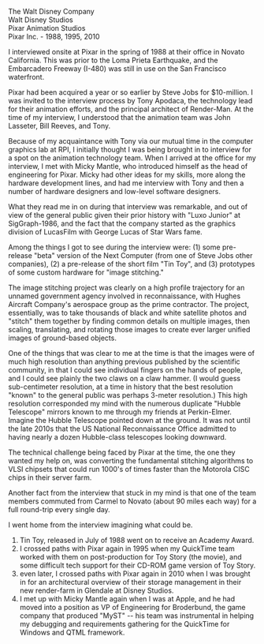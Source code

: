 The Walt Disney Company  
Walt Disney Studios  
Pixar Animation Studios  
Pixar Inc. - 1988, 1995, 2010

I interviewed onsite at Pixar in the spring of 1988 at their office in Novato California.  This was prior to the Loma Prieta Earthquake, and the Embarcadero Freeway (I-480) was still in use on the San Francisco waterfront.

Pixar had been acquired a year or so earlier by Steve Jobs for $10-million.  I was invited to the interview process by Tony Apodaca, the technology lead for their animation efforts, and the principal architect of Render-Man.  At the time of my interview, I understood that the animation team was John Lasseter, Bill Reeves, and Tony.

Because of my acquaintance with Tony via our mutual time in the computer graphics lab at RPI, I initially thought I was being brought in to interview for a spot on the animation technology team.   When I arrived at the office for my interview, I met with Micky Mantle, who introduced himself as the head of engineering for Pixar.  Micky had other ideas for my skills, more along the hardware development lines, and had me interview with Tony and then a number of hardware designers and low-level software designers.

What they read me in on during that interview was remarkable, and out of view of the general public given their prior history with "Luxo Junior" at SigGraph-1986, and the fact that the company started as the graphics division of LucasFilm with George Lucas of Star Wars fame.

Among the things I got to see during the interview were: (1) some pre-release "beta" version of the Next Computer (from one of Steve Jobs other companies), (2) a pre-release of the short film "Tin Toy", and (3) prototypes of some custom hardware for "image stitching."

The image stitching project was clearly on a high profile trajectory for an unnamed government agency involved in reconnaissance, with Hughes Aircraft Company's aerospace  group as the prime contractor.   The project, essentially, was to take thousands of black and white satellite photos and "stitch" them together by finding common details on multiple images, then scaling, translating, and rotating those images to create ever larger unified images of ground-based objects.

One of the things that was clear to me at the time is that the images were of much high resolution than anything previous published by the scientific community, in that I could see individual fingers on the hands of people, and I could see plainly the two claws on a claw hammer.  (I would guess sub-centimeter resolution, at a time in history that the best resolution "known" to the general public was perhaps 3-meter resolution.)   This high resolution corresponded my mind with the numerous duplicate "Hubble Telescope" mirrors known to me through my friends at Perkin-Elmer.  Imagine the Hubble Telescope pointed down at the ground.  It was not until the late 2010s that the US National Reconnaissance Office admitted to having nearly a dozen Hubble-class telescopes looking downward.

The technical challenge being faced by Pixar at the time, the one they wanted my help on, was converting the fundamental stitching algorithms to VLSI chipsets that could run 1000's of times faster than the Motorola CISC chips in their server farm.

Another fact from the interview that stuck in my mind is that one of the team members commuted from Carmel to Novato (about 90 miles each way) for a full round-trip every single day.

I went home from the interview imagining what could be.

1) Tin Toy, released in July of 1988 went on to receive an Academy Award.
2) I crossed paths with Pixar again in 1995 when my QuickTime team worked with them on post-production for Toy Story (the movie), and some difficult tech support for their CD-ROM game version of Toy Story.
3) even later, I crossed paths with Pixar again in 2010 when I was brought in for an architectural overview of their storage management in their new render-farm in Glendale at Disney Studios.
4) I met up with Micky Mantle again when I was at Apple, and he had moved into a position as VP of Engineering for Broderbund, the game company that produced "MyST" -- his team was instrumental in helping my debugging and requirements gathering for the QuickTime for Windows and QTML framework.
